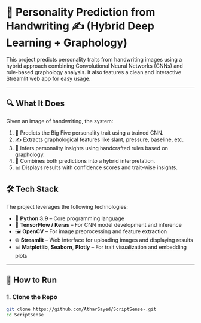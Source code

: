 # 🧠 Personality Prediction from Handwriting ✍️ (Hybrid Deep Learning + Graphology)

This project predicts personality traits from handwriting images using a hybrid approach combining Convolutional Neural Networks (CNNs) and rule-based graphology analysis. It also features a clean and interactive Streamlit web app for easy usage.

---

## 🔍 What It Does

Given an image of handwriting, the system:

1. 🧠 Predicts the Big Five personality trait using a trained CNN.
2. ✍️ Extracts graphological features like slant, pressure, baseline, etc.
3. 🧪 Infers personality insights using handcrafted rules based on graphology.
4. 🔀 Combines both predictions into a hybrid interpretation.
5. 📊 Displays results with confidence scores and trait-wise insights.

## 🛠 Tech Stack

The project leverages the following technologies:

- 🐍 **Python 3.9** – Core programming language
- 🧠 **TensorFlow / Keras** – For CNN model development and inference
- 🖼 **OpenCV** – For image preprocessing and feature extraction
- 🌐 **Streamlit** – Web interface for uploading images and displaying results
- 📊 **Matplotlib**, **Seaborn**, **Plotly** – For trait visualization and embedding plots

---

## 🚀 How to Run

### 1. Clone the Repo

```bash
git clone https://github.com/AtharSayed/ScriptSense-.git
cd ScriptSense
